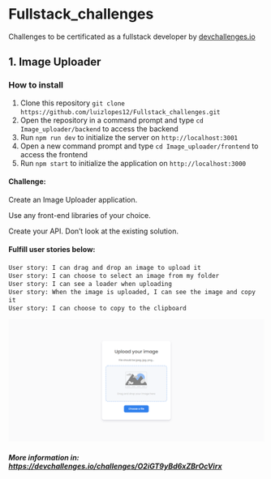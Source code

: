 # Fullstack_challenges
 Challenges to be certificated as a fullstack developer by <a href="https://devchallenges.io/">devchallenges.io</a>


## 1. Image Uploader

### How to install

1. Clone this repository ```git clone https://github.com/luizlopes12/Fullstack_challenges.git```
2. Open the repository in a command prompt and type ```cd Image_uploader/backend``` to access the backend
3. Run ```npm run dev``` to initialize the server on ``http://localhost:3001``
4. Open a new command prompt and type ```cd Image_uploader/frontend``` to access the frontend
5. Run ```npm start``` to initialize the application on ``http://localhost:3000``


#### Challenge: 

Create an Image Uploader application. 

Use any front-end libraries of your choice. 

Create your API. Don’t look at the existing solution.

#### Fulfill user stories below:
```
User story: I can drag and drop an image to upload it
User story: I can choose to select an image from my folder
User story: I can see a loader when uploading
User story: When the image is uploaded, I can see the image and copy it
User story: I can choose to copy to the clipboard 
```

![screenshot](./screenshots/image_uploader.png)

##### More information in: https://devchallenges.io/challenges/O2iGT9yBd6xZBrOcVirx
